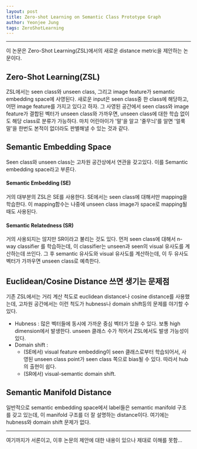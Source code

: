 ```yaml
---
layout: post
title: Zero-shot Learning on Semantic Class Prototype Graph
author: Yeonjee Jung
tags: ZeroShotLearning
---
```

---
이 논문은 Zero-Shot Learning(ZSL)에서의 새로운 distance metric을 제안하는 논문이다.

## Zero-Shot Learning(ZSL)
ZSL에서는 seen class와 unseen class, 그리고 image feature가 semantic embedding space에 사영된다. 새로운 input은 seen class중 한 class에 해당하고, 어떤 image feature를 가지고 있다고 하자. 그 사영된 공간에서 seen class와 image feature가 결합된 벡터가 unseen class와 가까우면, unseen class에 대한 학습 없이도 해당 class로 분류가 가능하다. 마치 어린아이가 '말'을 알고 '줄무늬'를 알면 '얼룩말'을 한번도 본적이 없더라도 판별해낼 수 있는 것과 같다.

## Semantic Embedding Space
Seen class와 unseen class는 고차원 공간상에서 연관을 갖고있다. 이를 Semantic embedding space라고 부른다.
#### Semantic Embedding (SE)
거의 대부분의 ZSL은 SE를 사용한다. SE에서는 seen class에 대해서만 mapping을 학습한다. 이 mapping함수는 나중에 unseen class image가 space로 mapping될때도 사용된다.
#### Semantic Relatedness (SR)
거의 사용되지는 않지만 SR이라고 불리는 것도 있다. 먼저 seen class에 대해서 n-way classifier 를 학습하는데, 이 classifier는 unseen과 seen의 visual 유사도를 계산하는데 쓰인다. 그 후 semantic 유사도와 visual 유사도를 계산하는데, 이 두 유사도 벡터가 가까우면 unseen class로 예측한다.

## Euclidean/Cosine Distance 쓰면 생기는 문제점
기존 ZSL에서는 거리 계산 척도로 euclidean distance나 cosine distance를 사용했는데, 고차원 공간에서는 이런 척도가 hubness나 domain shift등의 문제를 야기할 수 있다.
* Hubness : 많은 벡터들에 동시에 가까운 중심 벡터가 있을 수 있다. 보통 high dimension에서 발생한다. unseen 클래스 수가 적어서 ZSL에서도 발생 가능성이 있다.
* Domain shift :
  * (SE에서) visual feature embedding이 seen 클래스로부터 학습되어서, 사영된 unseen class point가 seen class 쪽으로 bias될 수 있다. 따라서 hub의 출현이 쉽다.
  * (SR에서) visual-semantic domain shift.

## Semantic Manifold Distance
일반적으로 semantic embedding space에서 label들은 semantic manifold 구조를 갖고 있는데, 이 manifold 구조를 더 잘 설명하는 distance이다. 여기에는 hubness와 domain shift 문제가 없다.

---
여기까지가 서론이고, 이후 논문의 제안에 대한 내용이 있으나 제대로 이해를 못함...
